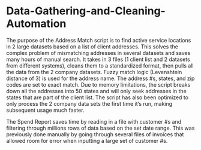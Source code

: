 # Data-Gathering-and-Cleaning-Automation
The purpose of the Address Match script is to find active service locations in 2 large datasets based on a list of client addresses. This solves the complex problem of mismatching addresses in several datasets and saves many hours of manual search. It takes in 3 files (1 client list and 2 datasets from different systems), cleans them to a standardized format, then pulls all the data from the 2 company datasets. Fuzzy match logic (Levenshtein distance of 3) is used for the address name. The address #s, states, and zip codes are set to exact match. Due to memory limitations, the script breaks down all the addresses into 50 states and will only seek addresses in the states that are part of the client list. The script has also been optimized to only process the 2 company data sets the first time it’s run, making subsequent usage much faster.

The Spend Report saves time by reading in a file with customer #s and filtering through millions rows of data based on the set date range. This was previously done manually by going through several files of invoices that allowed room for error when inputting a large set of customer #s.
